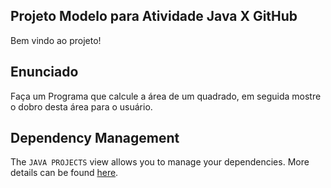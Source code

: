 ## Projeto Modelo para Atividade Java X GitHub

Bem vindo ao projeto!

## Enunciado

Faça um Programa que calcule a área de um quadrado, em seguida mostre o dobro desta área para o usuário.

## Dependency Management

The `JAVA PROJECTS` view allows you to manage your dependencies. More details can be found [here](https://github.com/microsoft/vscode-java-dependency#manage-dependencies).

